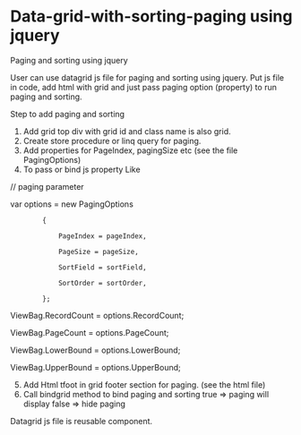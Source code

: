 # Data-grid-with-sorting-paging using jquery
Paging and sorting using jquery

User can use datagrid js file for paging and sorting using jquery. Put js file in code, add html with grid and just pass paging
option (property) to run paging and sorting.
 
 Step to add paging and sorting
 
 1. Add grid top div with grid id and class name is also grid.
 2. Create store procedure or linq query for paging.
 3. Add properties for PageIndex, pagingSize etc (see the file PagingOptions)
 4. To pass or bind js property Like
 
 // paging parameter
 
 
 var options = new PagingOptions
 
            {
            
                PageIndex = pageIndex,
                
                PageSize = pageSize,
                
                SortField = sortField,
                
                SortOrder = sortOrder,
                
            };
                        
ViewBag.RecordCount = options.RecordCount;

ViewBag.PageCount = options.PageCount;

ViewBag.LowerBound = options.LowerBound;

ViewBag.UpperBound = options.UpperBound;


5. Add Html tfoot in grid footer section for paging. (see the html file)
6. Call bindgrid method to bind paging and sorting 
      true  => paging will display
      false => hide paging 



Datagrid js file is reusable component. 
            
